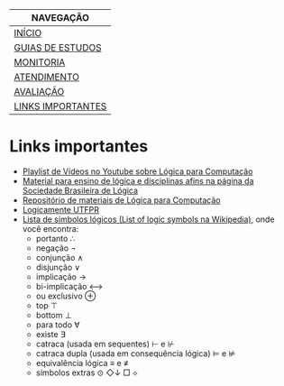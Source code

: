 |  NAVEGAÇÃO 	|
|---	        |
|  [INÍCIO](../) 	        |
|  [GUIAS DE ESTUDOS](../guia-de-estudos/) 	        |
|  [MONITORIA](../monitoria/)	        |
|  [ATENDIMENTO](../atendimento/)	        |
|  [AVALIAÇÃO](../avaliacao/)	        |
|  [LINKS IMPORTANTES]()	        |

# Links importantes
  * [Playlist de Vídeos no Youtube sobre Lógica para Computação](https://www.youtube.com/playlist?list=PLF5ttO8F-IsRGv0ad2ckPPpJALPG5N7jp)
  * [Material para ensino de lógica e disciplinas afins na página da Sociedade Brasileira de Lógica](http://sbl.org.br/pmwiki.php/Main/Ensino)
  * [Repositório de materiais de Lógica para Computação](https://drive.google.com/drive/folders/1UccpILTFLBZjeGzatpW41q2C0rbYQjiZ?usp=sharing)
  * [Logicamente UTFPR](https://github.com/adolfont/Logicamente-UTFPR/releases/tag/0.1)
  * [Lista de símbolos lógicos (List of logic symbols na Wikipedia)](https://en.wikipedia.org/wiki/List_of_logic_symbols), onde você encontra:
    * portanto ∴
    * negação ¬
    * conjunção ∧
    * disjunção ∨
    * implicação → 
    * bi-implicação ⟷
    * ou exclusivo ⊕
    * top ⊤
    * bottom ⊥
    * para todo ∀
    * existe ∃
    * catraca (usada em sequentes) ⊢ e ⊬
    * catraca dupla (usada em consequência lógica) ⊨ e ⊭
    * equivalência lógica ≡ e ≢
    * símbolos extras ⊙ ◇↓ □ ⟡

